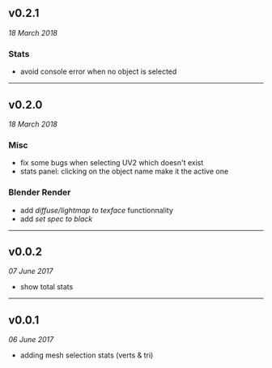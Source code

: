 ## v0.2.1

*18 March 2018*

### Stats

- avoid console error when no object is selected

---

## v0.2.0

*18 March 2018*

### Misc

- fix some bugs when selecting UV2 which doesn't exist
- stats panel: clicking on the object name make it the active one

### Blender Render

- add *diffuse/lightmap to texface* functionnality
- add *set spec to black*

---

## v0.0.2

*07 June 2017*

- show total stats

---

## v0.0.1

*06 June 2017*

- adding mesh selection stats (verts & tri)